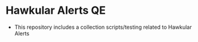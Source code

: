 # Hawkular Alerts QE

- This repository includes a collection scripts/testing related to Hawkular Alerts

